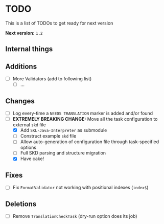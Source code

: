 # TODO
This is a list of TODOs to get ready for next version

**Next version:** `1.2`

## Internal things


## Additions
- [ ] More Validators (add to following list)
  - [ ] ...

## Changes
- [ ] Log every-time a `NEEDS TRANSLATION` marker is added and/or found
- [ ] **EXTREMELY BREAKING CHANGE:** Move all the task configuration to external `skd` file
  - [X] Add `SKL-Java-Interpreter` as submodule
  - [ ] Construct example `skd` file
  - [ ] Allow auto-generation of configuration file through task-specified options
  - [ ] Full SKD parsing and structure migration
  - [X] Have cake!

## Fixes
- [ ] Fix `FormatValidator` not working with positional indexes (`index$`)

## Deletions
- [ ] Remove `TranslationCheckTask` (dry-run option does its job)
